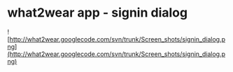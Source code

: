 # what2wear app - signin dialog #

![http://what2wear.googlecode.com/svn/trunk/Screen_shots/signin_dialog.png](http://what2wear.googlecode.com/svn/trunk/Screen_shots/signin_dialog.png)